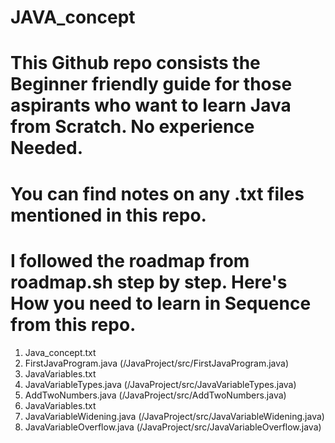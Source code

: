 # JAVA_concept

# This Github repo consists the Beginner friendly guide for those aspirants who want to learn Java from Scratch. No experience Needed.

# You can find notes on any .txt files mentioned in this repo.

# I followed the roadmap from roadmap.sh step by step. Here's How you need to learn in Sequence from this repo.

1. Java_concept.txt
2. FirstJavaProgram.java (/JavaProject/src/FirstJavaProgram.java)
3. JavaVariables.txt
4. JavaVariableTypes.java (/JavaProject/src/JavaVariableTypes.java)
5. AddTwoNumbers.java (/JavaProject/src/AddTwoNumbers.java)
6. JavaVariables.txt
7. JavaVariableWidening.java (/JavaProject/src/JavaVariableWidening.java)
8. JavaVariableOverflow.java (/JavaProject/src/JavaVariableOverflow.java)
